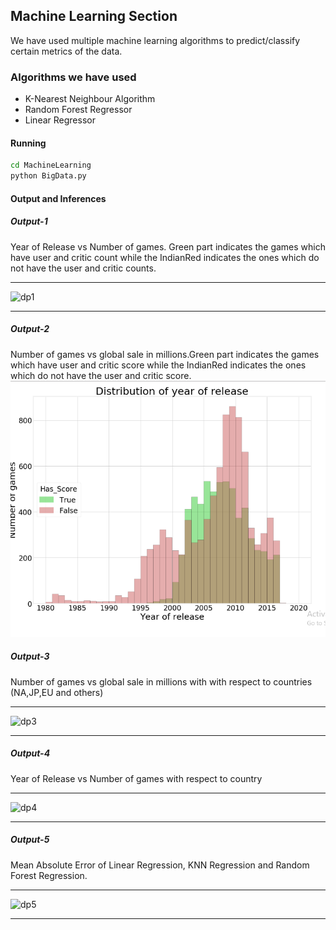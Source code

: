 ## Machine Learning Section

We have used multiple machine learning algorithms to predict/classify certain metrics of the data.

### Algorithms we have used
- K-Nearest Neighbour Algorithm
- Random Forest Regressor
- Linear Regressor

#### Running
```bash
cd MachineLearning
python BigData.py
```
#### Output and Inferences
##### Output-1
Year of Release vs Number of games. Green part indicates the games which have user and critic count while the IndianRed indicates the ones which do not have the user and critic counts.
***
![dp1](https://raw.githubusercontent.com/YashMeh/BigDataProject/master/MachineLearning/Distribution%20vs%20Year_Release.PNG)
***
##### Output-2
Number of games vs global sale in millions.Green part indicates the games which have user and critic score while the IndianRed indicates the ones which do not have the user and critic score.
<img src="https://github.com/sumanthvadde/Sales-Data-Analysis/blob/master/MachineLearning/Distribution%20vs%20Year_Release.PNG"></img>
##### Output-3
Number of games vs global sale in millions with with respect to countries (NA,JP,EU and others)
***
![dp3](https://raw.githubusercontent.com/YashMeh/BigDataProject/master/MachineLearning/ZoneWise.PNG)
***
##### Output-4
Year of Release vs Number of games with respect to country
***
![dp4](https://raw.githubusercontent.com/YashMeh/BigDataProject/master/MachineLearning/ZoneWise1.PNG)
***
##### Output-5
Mean Absolute Error of Linear Regression, KNN Regression and Random Forest Regression.
***
![dp5](https://raw.githubusercontent.com/YashMeh/BigDataProject/master/MachineLearning/Screenshot%20(122).png)
***

